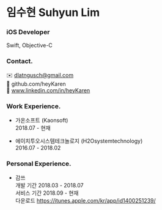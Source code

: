 #  임수현 Suhyun Lim
### iOS Developer 
Swift, Objective-C<br/>

### Contact.
 ✉️ dlatngusch@gmail.com<br/>
📍 github.com/heyKaren<br/>
🔗 www.linkedin.com/in/heyKaren<br/>

### Work Experience.
-  가온소프트 (Kaonsoft)<br/>
2018.07 - 현재<br/>

- 에이치투오시스템테크놀로지 (H2Osystemtechnology)<br/>
2016.07 - 2018.02<br/>

### Personal Experience.
- 감쓰<br/>
개발 기간 2018.03 - 2018.07<br/>
서비스 기간 2018.09 - 현재<br/>
다운로드 <https://itunes.apple.com/kr/app/id1400251239/><br/>




